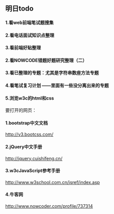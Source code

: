 ## 明日todo

#### 1.看web前端笔试题搜集
#### 2.看电话面试知识点整理
#### 3.看前端好贴整理
#### 2.看NOWCODE错题好题研究整理（二）
#### 3.看已整理的专题：尤其是字符串数座方法专题
#### 4.看笔试复习计划 ——里面有一些没分离出来的专题
#### 5.浏览w3c的html和css

要打开的网页：

#### 1.bootstrap中文文档
<http://v3.bootcss.com/>

#### 2.jQuery中文手册
<http://jquery.cuishifeng.cn/>

#### 3.w3cJavaScript参考手册
<http://www.w3school.com.cn/jsref/index.asp>

#### 4.牛客网
<http://www.nowcoder.com/profile/737314>
